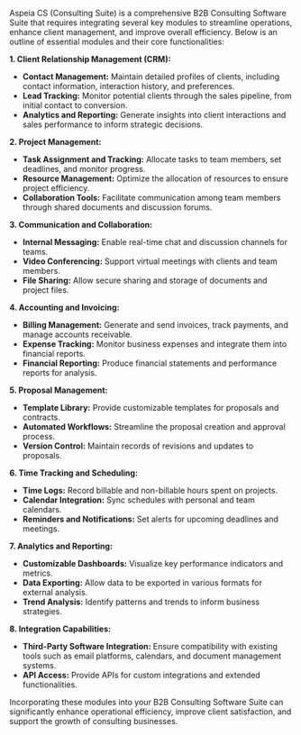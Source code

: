 Aspeia CS (Consulting Suite) is a comprehensive B2B Consulting Software Suite that requires integrating several key modules to streamline operations, enhance client management, and improve overall efficiency. Below is an outline of essential modules and their core functionalities:

**1. Client Relationship Management (CRM):**

- **Contact Management:** Maintain detailed profiles of clients, including contact information, interaction history, and preferences.
- **Lead Tracking:** Monitor potential clients through the sales pipeline, from initial contact to conversion.
- **Analytics and Reporting:** Generate insights into client interactions and sales performance to inform strategic decisions.

**2. Project Management:**

- **Task Assignment and Tracking:** Allocate tasks to team members, set deadlines, and monitor progress.
- **Resource Management:** Optimize the allocation of resources to ensure project efficiency.
- **Collaboration Tools:** Facilitate communication among team members through shared documents and discussion forums.

**3. Communication and Collaboration:**

- **Internal Messaging:** Enable real-time chat and discussion channels for teams.
- **Video Conferencing:** Support virtual meetings with clients and team members.
- **File Sharing:** Allow secure sharing and storage of documents and project files.

**4. Accounting and Invoicing:**

- **Billing Management:** Generate and send invoices, track payments, and manage accounts receivable.
- **Expense Tracking:** Monitor business expenses and integrate them into financial reports.
- **Financial Reporting:** Produce financial statements and performance reports for analysis.

**5. Proposal Management:**

- **Template Library:** Provide customizable templates for proposals and contracts.
- **Automated Workflows:** Streamline the proposal creation and approval process.
- **Version Control:** Maintain records of revisions and updates to proposals.

**6. Time Tracking and Scheduling:**

- **Time Logs:** Record billable and non-billable hours spent on projects.
- **Calendar Integration:** Sync schedules with personal and team calendars.
- **Reminders and Notifications:** Set alerts for upcoming deadlines and meetings.

**7. Analytics and Reporting:**

- **Customizable Dashboards:** Visualize key performance indicators and metrics.
- **Data Exporting:** Allow data to be exported in various formats for external analysis.
- **Trend Analysis:** Identify patterns and trends to inform business strategies.

**8. Integration Capabilities:**

- **Third-Party Software Integration:** Ensure compatibility with existing tools such as email platforms, calendars, and document management systems.
- **API Access:** Provide APIs for custom integrations and extended functionalities.

Incorporating these modules into your B2B Consulting Software Suite can significantly enhance operational efficiency, improve client satisfaction, and support the growth of consulting businesses.
